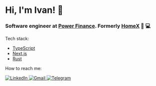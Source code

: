<h1>Hi, I'm Ivan! 👋</h1>
<h3>Software engineer at <a href="https://www.usepower.com/">Power Finance</a>. Formerly <a href="https://homex.com/">HomeX</a> 🌝 💻</h3>

Tech stack:
<ul>
  <li><a href="https://www.typescriptlang.org/">TypeScript</a></li>
  <li><a href="https://nextjs.org/">Next.js</a></li>  
  <li><a href="https://www.rust-lang.org/">Rust</a></li> 
</ul>

<p>How to reach me:</p>
<p> 
  <a href="https://www.linkedin.com/in/ivanlytovka/">
    <img src="https://img.shields.io/badge/LinkedIn-0077B5?style=for-the-badge&logo=linkedin&logoColor=white" alt="LinkedIn">
  </a>
  <a href="mailto:ivanlytovka@gmail.com">
    <img src="https://img.shields.io/badge/Gmail-D14836?style=for-the-badge&logo=gmail&logoColor=white" alt="Gmail">
  </a>
  <a href="https://t.me/lytovka">
    <img src="https://img.shields.io/badge/Telegram-464646?style=for-the-badge&logo=telegram&logoColor=white" alt="Telegram">
  </a>
</p>
<!--
**lytovka/lytovka** is a ✨ _special_ ✨ repository because its `README.md` (this file) appears on your GitHub profile.

Here are some ideas to get you started:

- 🌱 I’m currently learning ...
- 👯 I’m looking to collaborate on ...
- 🤔 I’m looking for help with ...
- 💬 Ask me about ...
- 📫 How to reach me: ...
- 😄 Pronouns: ...
- ⚡ Fun fact: ...
  -->

